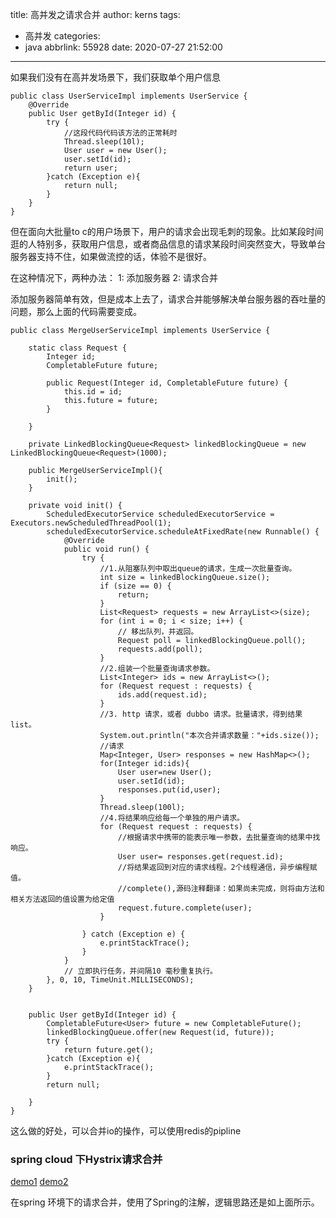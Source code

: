 title: 高并发之请求合并
author: kerns
tags:
  - 高并发
categories:
  - java
abbrlink: 55928
date: 2020-07-27 21:52:00
---
如果我们没有在高并发场景下，我们获取单个用户信息

```
public class UserServiceImpl implements UserService {
    @Override
    public User getById(Integer id) {
        try {
            //这段代码代码该方法的正常耗时
            Thread.sleep(10l);
            User user = new User();
            user.setId(id);
            return user;
        }catch (Exception e){
            return null;
        }
    }
}
```

但在面向大批量to c的用户场景下，用户的请求会出现毛刺的现象。比如某段时间逛的人特别多，获取用户信息，或者商品信息的请求某段时间突然变大，导致单台服务器支持不住，如果做流控的话，体验不是很好。

在这种情况下，两种办法：
    1: 添加服务器
    2: 请求合并
    
添加服务器简单有效，但是成本上去了，请求合并能够解决单台服务器的吞吐量的问题，那么上面的代码需要变成。

```
public class MergeUserServiceImpl implements UserService {

    static class Request {
        Integer id;
        CompletableFuture future;

        public Request(Integer id, CompletableFuture future) {
            this.id = id;
            this.future = future;
        }

    }

    private LinkedBlockingQueue<Request> linkedBlockingQueue = new LinkedBlockingQueue<Request>(1000);

    public MergeUserServiceImpl(){
        init();
    }

    private void init() {
        ScheduledExecutorService scheduledExecutorService = Executors.newScheduledThreadPool(1);
        scheduledExecutorService.scheduleAtFixedRate(new Runnable() {
            @Override
            public void run() {
                try {
                    //1.从阻塞队列中取出queue的请求，生成一次批量查询。
                    int size = linkedBlockingQueue.size();
                    if (size == 0) {
                        return;
                    }
                    List<Request> requests = new ArrayList<>(size);
                    for (int i = 0; i < size; i++) {
                        // 移出队列，并返回。
                        Request poll = linkedBlockingQueue.poll();
                        requests.add(poll);
                    }
                    //2.组装一个批量查询请求参数。
                    List<Integer> ids = new ArrayList<>();
                    for (Request request : requests) {
                        ids.add(request.id);
                    }
                    //3. http 请求，或者 dubbo 请求。批量请求，得到结果list。
                    System.out.println("本次合并请求数量："+ids.size());
                    //请求
                    Map<Integer, User> responses = new HashMap<>();
                    for(Integer id:ids){
                        User user=new User();
                        user.setId(id);
                        responses.put(id,user);
                    }
                    Thread.sleep(100l);
                    //4.将结果响应给每一个单独的用户请求。
                    for (Request request : requests) {
                        //根据请求中携带的能表示唯一参数，去批量查询的结果中找响应。
                        User user= responses.get(request.id);
                        //将结果返回到对应的请求线程。2个线程通信，异步编程赋值。
                        //complete(),源码注释翻译：如果尚未完成，则将由方法和相关方法返回的值设置为给定值
                        request.future.complete(user);
                    }

                } catch (Exception e) {
                    e.printStackTrace();
                }
            }
            // 立即执行任务，并间隔10 毫秒重复执行。
        }, 0, 10, TimeUnit.MILLISECONDS);
    }


    public User getById(Integer id) {
        CompletableFuture<User> future = new CompletableFuture();
        linkedBlockingQueue.offer(new Request(id, future));
        try {
            return future.get();
        }catch (Exception e){
            e.printStackTrace();
        }
        return null;

    }
}
```
这么做的好处，可以合并io的操作，可以使用redis的pipline

### spring cloud 下Hystrix请求合并

[demo1](https://blog.csdn.net/u012702547/article/details/78213270)
[demo2](
https://juejin.im/post/5a22a88851882554bd50deae)

在spring 环境下的请求合并，使用了Spring的注解，逻辑思路还是如上面所示。

